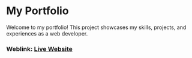 # My Portfolio
Welcome to my portfolio! This project showcases my skills, projects, and experiences as a web developer.

### Weblink: [Live Website](https://manjunatha-s-portfolio.netlify.app/)
